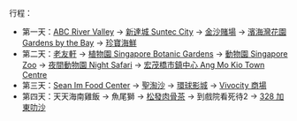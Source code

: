 行程：

* 第一天：[ABC River Valley](http://abcrivervalley.com.sg) -\>  [新達城 Suntec City](https://sunteccity.com.sg) -\>  [金沙賭場](https://hk.sandscasino.com/singapore/casino-marina-bay-sands.html) -\>  [濱海灣花園 Gardens by the Bay](https://www.gardensbythebay.com.sg/en.html) -\> [珍寶海鮮](https://www.jumboseafood.com.sg/tc/home)
* 第二天：[老友軒](https://www.facebook.com/laoyouxuan.sg/) -\> [植物園 Singapore Botanic Gardens](https://www.nparks.gov.sg/gardens-parks-and-nature/singapore-botanic-gardens) -\> [動物園 Singapore Zoo](https://www.wrs.com.sg/en/singapore-zoo/)  -\> [夜間動物園 Night Safari](https://www.wrs.com.sg/en/night-safari/) -\> [宏茂橋市鎮中心 Ang Mo Kio Town Centre](https://zh.m.wikipedia.org/zh-hk/%E5%AE%8F%E8%8C%82%E6%A1%A5)
* 第三天：[Sean Im Food Center](https://maps.google.com.hk/maps?client=safari&hl=en-hk&um=1&ie=UTF-8&fb=1&gl=hk&entry=s&sa=X&ftid=0x31da1be19be9f2df:0xfbfe625c5433932e&gmm=CgIgAQ%3D%3D) -\> [聖淘沙](https://www.rwsentosa.com/zh-hk/attractions) -\> [環球影城](https://www.rwsentosa.com/zh-hk/attractions/universal-studios-singapore) -\> [Vivocity 商場](https://www.vivocity.com.sg)
* 第四天：天天海南雞飯 -\> 魚尾獅 -\> [松發肉骨茶](https://m.songfa.com.sg/cn/) -\> 到戲院看死待2 -\> [328 加東叻沙](https://www.tripadvisor.com.hk/ShowUserReviews-g294265-d1144394-r500953136-328_Katong_Laksa-Singapore.html)
